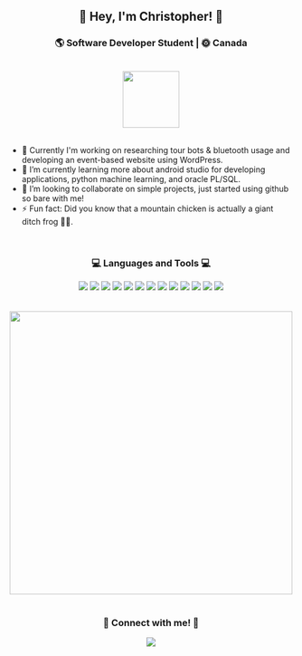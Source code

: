 <div align="center">
  <h2>👋 Hey, I'm Christopher! 🚀</h2>
  <h3>🌎 Software Developer Student | 🌞 Canada</h3>
</div>

<br>

<div align="center">
  <img src="https://media.giphy.com/media/du3J3cXyzhj75IOgvA/giphy.gif" width="100">
</div>

<br>

- 🔭 Currently I'm working on researching tour bots & bluetooth usage and developing an event-based website using WordPress.
- 🌱 I’m currently learning more about android studio for developing applications, python machine learning, and oracle PL/SQL.
- 👯 I’m looking to collaborate on simple projects, just started using github so bare with me!
- ⚡ Fun fact: Did you know that a mountain chicken is actually a giant ditch frog 🐔🐸.

<br>

<div align="center" style="width: 500px; margin: 0 auto;">
  <h3>💻 Languages and Tools 💻</h3>
  <img src="https://img.shields.io/badge/-Python-3776AB?style=flat&logo=python&logoColor=white">
  <img src="https://img.shields.io/badge/-Java-007396?style=flat&logo=java&logoColor=white">
  <img src="https://img.shields.io/badge/-JavaScript-F7DF1E?style=flat&logo=javascript&logoColor=black">
  <img src="https://img.shields.io/badge/-PHP-777BB4?style=flat&logo=php&logoColor=white">
  <img src="https://img.shields.io/badge/-CSS3-1572B6?style=flat&logo=css3&logoColor=white">
  <img src="https://img.shields.io/badge/-HTML5-E34F26?style=flat&logo=html5&logoColor=white">
  <img src="https://img.shields.io/badge/-MySQL-4479A1?style=flat&logo=mysql&logoColor=white">
  <img src="https://img.shields.io/badge/-Google_Maps_API-4285F4?style=flat&logo=google%20maps&logoColor=white">
  <img src="https://img.shields.io/badge/-Bootstrap-563D7C?style=flat&logo=bootstrap&logoColor=white">
  <img src="https://img.shields.io/badge/-RStudio-75AADB?style=flat&logo=rstudio&logoColor=white">
  <img src="https://img.shields.io/badge/-React-61DAFB?style=flat&logo=react&logoColor=white">
  <img src="https://img.shields.io/badge/-React_Native-61DAFB?style=flat&logo=react&logoColor=white">
  <img src="https://img.shields.io/badge/-WordPress-21759B?style=flat&logo=wordpress&logoColor=white">
</div>

<br>
<br>     

<div align="center">
  <img src="https://github-readme-stats.vercel.app/api?username=bobating&show_icons=true" width="500">
</div>

<br>

<div align="center">
  <h3>📎 Connect with me! 📎</h3>
  <a href="https://www.linkedin.com/in/c-rosenberg/"><img src="https://img.shields.io/badge/-LinkedIn-0077B5?style=for-the-badge&logo=linkedin&logoColor=white"></a>
</div>
